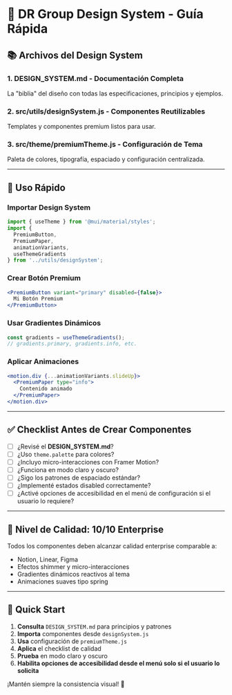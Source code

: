 # 🎨 DR Group Design System - Guía Rápida

## 📚 Archivos del Design System

### 1. **DESIGN_SYSTEM.md** - Documentación Completa
La "biblia" del diseño con todas las especificaciones, principios y ejemplos.

### 2. **src/utils/designSystem.js** - Componentes Reutilizables
Templates y componentes premium listos para usar.

### 3. **src/theme/premiumTheme.js** - Configuración de Tema
Paleta de colores, tipografía, espaciado y configuración centralizada.

---

## 🚀 Uso Rápido

### Importar Design System
```jsx
import { useTheme } from '@mui/material/styles';
import { 
  PremiumButton, 
  PremiumPaper, 
  animationVariants,
  useThemeGradients 
} from '../utils/designSystem';
```

### Crear Botón Premium
```jsx
<PremiumButton variant="primary" disabled={false}>
  Mi Botón Premium
</PremiumButton>
```

### Usar Gradientes Dinámicos
```jsx
const gradients = useThemeGradients();
// gradients.primary, gradients.info, etc.
```

### Aplicar Animaciones
```jsx
<motion.div {...animationVariants.slideUp}>
  <PremiumPaper type="info">
    Contenido animado
  </PremiumPaper>
</motion.div>
```

---

## ✅ Checklist Antes de Crear Componentes

- [ ] ¿Revisé el **DESIGN_SYSTEM.md**?
- [ ] ¿Uso `theme.palette` para colores?
- [ ] ¿Incluyo micro-interacciones con Framer Motion?
- [ ] ¿Funciona en modo claro y oscuro?
- [ ] ¿Sigo los patrones de espaciado estándar?
- [ ] ¿Implementé estados disabled correctamente?
- [ ] ¿Activé opciones de accesibilidad en el menú de configuración si el usuario lo requiere?

---

## 🎯 Nivel de Calidad: **10/10 Enterprise**

Todos los componentes deben alcanzar calidad enterprise comparable a:
- Notion, Linear, Figma
- Efectos shimmer y micro-interacciones
- Gradientes dinámicos reactivos al tema
- Animaciones suaves tipo spring

---

## 🔧 Quick Start

1. **Consulta** `DESIGN_SYSTEM.md` para principios y patrones
2. **Importa** componentes desde `designSystem.js`
3. **Usa** configuración de `premiumTheme.js`
4. **Aplica** el checklist de calidad
5. **Prueba** en modo claro y oscuro
6. **Habilita opciones de accesibilidad desde el menú solo si el usuario lo solicita**

¡Mantén siempre la consistencia visual! 🌟
